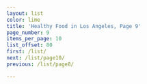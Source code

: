 ```yaml
---
layout: list
color: lime
title: 'Healthy Food in Los Angeles, Page 9'
page_number: 9
items_per_page: 10
list_offset: 80
first: /list/
next: /list/page10/
previous: /list/page8/

---
```

